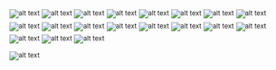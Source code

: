 <sub>![alt text](https://img.shields.io/badge/%20Libft-112/100%20Success-green?style=plastic&logo=42)</sub>
<sub>![alt text](https://img.shields.io/badge/%20Ft_printf-100/100%20Success-green?style=plastic&logo=42)</sub>
<sub>![alt text](https://img.shields.io/badge/%20Get_next_line-125/100%20Success-green?style=plastic&logo=42)</sub>
<sub>![alt text](https://img.shields.io/badge/%20Born2beroot-100/100%20Success-green?style=plastic&logo=42)</sub>
<sub>![alt text](https://img.shields.io/badge/%20So_long-100/100%20Success-green?style=plastic&logo=42)</sub>
<sub>![alt text](https://img.shields.io/badge/%20Pipex-Finished%20100/100%20Success-green?style=plastic&logo=42)</sub>
<sub>![alt text](https://img.shields.io/badge/%20Push_swap-84/100%20Success-green?style=plastic&logo=42)</sub>
<sub>![alt text](https://img.shields.io/badge/%20Minishell-125/100%20★%20Success-green?style=plastic&logo=42)</sub>
<sub>![alt text](https://img.shields.io/badge/%20Philosophers-100/100%20Success-green?style=plastic&logo=42)</sub>
<sub>![alt text](https://img.shields.io/badge/%20Cub3D-105/100%20Success-green?style=plastic&logo=42)</sub>
<sub>![alt text](https://img.shields.io/badge/%20CPP_0-80/100%20Success-green?style=plastic&logo=42)</sub>
<sub>![alt text](https://img.shields.io/badge/%20CPP_1-80/100%20Success-green?style=plastic&logo=42)</sub>
<sub>![alt text](https://img.shields.io/badge/%20CPP_2-80/100%20Success-green?style=plastic&logo=42)</sub>
<sub>![alt text](https://img.shields.io/badge/%20CPP_3-Finished%20N/e-black?style=plastic&logo=42)</sub>
<sub>![alt text](https://img.shields.io/badge/%20CPP_4-Finished%20N/e-black?style=plastic&logo=42)</sub>
<sub>![alt text](https://img.shields.io/badge/%20CPP_5-Finished%20N/e-black?style=plastic&logo=42)</sub>
<sub>![alt text](https://img.shields.io/badge/%20CPP_6-Finished%20N/e-black?style=plastic&logo=42)</sub>
<sub>![alt text](https://img.shields.io/badge/%20Net_Practice-Finished%20N/e-black?style=plastic&logo=42)</sub>
<sub>![alt text](https://img.shields.io/badge/%20CPP_7-Work%20in%20progress-orange?style=plastic&logo=42)</sub>

<sub>![alt text](https://img.shields.io/badge/%20-c3Nz-CC0000?logoColor=black&labelColor=white&style=plastic&logo=42)</sub>
